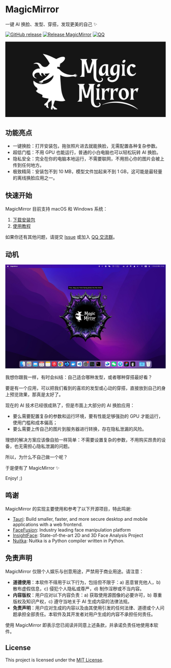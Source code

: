 # MagicMirror

一键 AI 换脸、发型、穿搭，发现更美的自己 ✨

[![GitHub release](https://img.shields.io/github/v/release/idootop/MagicMirror.svg)](https://github.com/idootop/MagicMirror/releases) [![Release MagicMirror](https://github.com/idootop/MagicMirror/actions/workflows/build-app.yaml/badge.svg)](https://github.com/idootop/MagicMirror/actions/workflows/build-app.yaml) [![QQ](https://img.shields.io/badge/-QQ频道-gray?logo=tencentqq)](https://pd.qq.com/s/btxvzr9de)

![](src/assets/images/magic-mirror.svg)

## 功能亮点

- 一键换脸：打开安装包，拖张照片进去就能换脸，无需配置各种复杂参数。
- 超低门槛：不用 GPU 也能运行，普通的小白电脑也可以轻松玩转 AI 换脸。
- 隐私安全：完全在你的电脑本地运行，不需要联网，不用担心你的图片会被上传到任何地方。
- 极致精简：安装包不到 10 MB，模型文件加起来不到 1 GB，这可能是最轻量的离线换脸应用之一。

## 快速开始

MagicMirror 目前支持 macOS 和 Windows 系统：

1. [下载安装包](https://github.com/idootop/MagicMirror/releases/tag/app-v1.0.0)
2. [使用教程](#)

如果你还有其他问题，请提交 [Issue](https://github.com/idootop/MagicMirror/issues) 或加入 [QQ 交流群](https://pd.qq.com/s/btxvzr9de)。

## 动机

![](demo.webp)

我想你跟我一样，有时会纠结：自己适合哪种发型，或者哪种穿搭最好看？

要是有一个应用，可以把我们看到的喜欢的发型或心动的穿搭，直接放到自己的身上预览效果，那真是太好了。

现在的 AI 技术已经很成熟了，但是市面上大部分的 AI 换脸应用：
- 要么需要配置复杂的参数和运行环境，要有性能足够强劲的 GPU 才能运行，使用门槛和成本偏高；
- 要么需要上传自己的图片到服务器进行转换，存在隐私泄漏的风险。

理想的解决方案应该像自拍一样简单：不需要设置复杂的参数，不用购买昂贵的设备，也无需担心隐私泄漏的问题。

所以，为什么不自己做一个呢？

于是便有了 MagicMirror ✨

Enjoy! ;)

## 鸣谢

MagicMirror 的实现主要使用和参考了以下开源项目，特此鸣谢:

- [Tauri](https://github.com/tauri-apps/tauri): Build smaller, faster, and more secure desktop and mobile applications with a web frontend.
- [FaceFusion](https://github.com/facefusion/facefusion): Industry leading face manipulation platform
- [InsightFace](https://github.com/deepinsight/insightface): State-of-the-art 2D and 3D Face Analysis Project
- [Nuitka](https://github.com/Nuitka/Nuitka): Nuitka is a Python compiler written in Python.

## 免责声明

MagicMirror 仅限个人娱乐与创意用途，严禁用于商业用途。请注意：

- **道德使用**：本软件不得用于以下行为，包括但不限于：a) 恶意冒充他人，b) 散布虚假信息，c) 侵犯个人隐私或尊严，d) 制作淫秽或不当内容。
- **内容版权**：用户应对以下内容负责：a) 获取使用源图像的必要许可，b) 尊重版权及知识产权，c) 遵守当地关于 AI 生成内容的法律法规。
- **免责声明**：用户应对生成的内容以及由其使用引发的任何法律、道德或个人问题承担全部责任。本软件及其开发者对用户生成的内容不承担任何责任。

使用 MagicMirror 即表示您已阅读并同意上述条款，并承诺负责任地使用本软件。

## License

This project is licensed under the [MIT License](./LICENSE).
